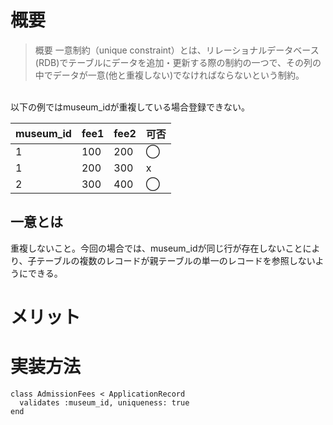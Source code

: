 # 概要
> 概要 一意制約（unique constraint）とは、リレーショナルデータベース(RDB)でテーブルにデータを追加・更新する際の制約の一つで、その列の中でデータが一意(他と重複しない)でなければならないという制約。
<br>
以下の例ではmuseum_idが重複している場合登録できない。

| museum_id | fee1 | fee2 | 可否 |
|-----------|------|------|------|
| 1         | 100  | 200  | ◯    |
| 1         | 200  | 300  | x    |
| 2         | 300  | 400  | ◯    |

## 一意とは
重複しないこと。今回の場合では、museum_idが同じ行が存在しないことにより、子テーブルの複数のレコードが親テーブルの単一のレコードを参照しないようにできる。


# メリット

# 実装方法

```
class AdmissionFees < ApplicationRecord
  validates :museum_id, uniqueness: true
end
```


